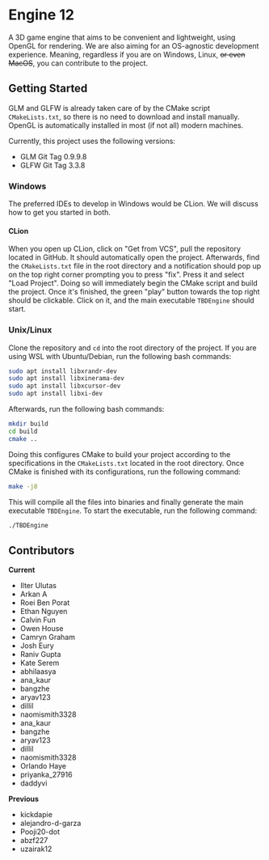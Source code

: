 # Engine 12

A 3D game engine that aims to be convenient and lightweight, using OpenGL for rendering. We are also aiming for an OS-agnostic development experience. Meaning, regardless if you are on Windows, Linux, ~~or even MacOS~~, you can contribute to the project.

## Getting Started
GLM and GLFW is already taken care of by the CMake script `CMakeLists.txt`, so
there is no need to download and install manually. OpenGL is automatically
installed in most (if not all) modern machines.

Currently, this project uses the following versions:
- GLM Git Tag 0.9.9.8
- GLFW Git Tag 3.3.8

### Windows
The preferred IDEs to develop in Windows would be CLion. We will
discuss how to get you started in both.

#### CLion
When you open up CLion, click on "Get from VCS", pull the repository located
in GitHub. It should automatically open the project. Afterwards, find the
`CMakeLists.txt` file in the root directory and a notification should pop up on
the top right corner prompting you to press "fix". Press it and select "Load
Project". Doing so will immediately begin the CMake script and build the
project. Once it's finished, the green "play" button towards the top right
should be clickable. Click on it, and the main executable `TBDEngine` should
start.

### Unix/Linux
Clone the repository and `cd` into the root directory of the project.
If you are using WSL with Ubuntu/Debian, run the following bash commands:
```bash
sudo apt install libxrandr-dev
sudo apt install libxinerama-dev
sudo apt install libxcursor-dev
sudo apt install libxi-dev
```
Afterwards, run the following bash commands:
```bash
mkdir build
cd build
cmake ..
```
Doing this configures CMake to build your project according to the
specifications in the `CMakeLists.txt` located in the root directory. Once CMake
is finished with its configurations, run the following command:
```bash
make -j8
```
This will compile all the files into binaries and finally generate the
main executable `TBDEngine`. To start the executable, run the following
command:
```bash
./TBDEngine
```

## Contributors

**Current**
- Ilter Ulutas
- Arkan A
- Roei Ben Porat
- Ethan Nguyen
- Calvin Fun
- Owen House
- Camryn Graham
- Josh Eury
- Raniv Gupta
- Kate Serem
- abhilaasya
- ana_kaur
- bangzhe
- aryav123
- dillil
- naomismith3328
- ana_kaur
- bangzhe
- aryav123
- dillil
- naomismith3328
- Orlando Haye
- priyanka_27916
- daddyvi


**Previous**
- kickdapie
- alejandro-d-garza
- Pooji20-dot
- abzf227
- uzairak12

